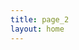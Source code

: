 ```yaml
---
title: page_2
layout: home
---
```

<script setup>
import Page from "./.vitepress/theme/components/Page.vue";
import { useData } from "vitepress";
const { theme } = useData();
const posts = theme.value.posts.slice(5,10)
</script>
<Page :posts="posts" :pageCurrent="2" :pagesNum="2" />